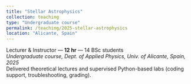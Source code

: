 ```yaml
---
title: "Stellar Astrophysics"
collection: teaching
type: "Undergraduate course"
permalink: /teaching/2025-stellar-astrophysics
location: "Alicante, Spain"
---
```


Lecturer & Instructor — **12 hr** — 14 BSc students  
*Undergraduate course, Dept. of Applied Physics, Univ. of Alicante, Spain, 2025*  
Delivered theoretical lectures and supervised Python-based labs (coding support, troubleshooting, grading).
